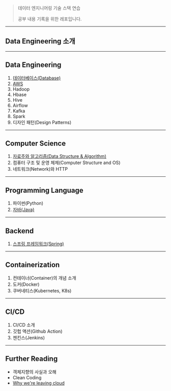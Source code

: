 > 데이터 엔지니어링 기술 스택 연습
>
> 공부 내용 기록을 위한 레포입니다.

---

## Data Engineering 소개









---

## Data Engineering

1. [데이터베이스(Database)](https://github.com/seungki1011/Data-Engineering/tree/main/database)
2. [AWS]()
3. Hadoop
4. Hbase
5. Hive
6. Airflow
7. Kafka
8. Spark
9. 디자인 패턴(Design Patterns)

---

## Computer Science

1. [자료주와 알고리즘(Data Structure & Algorithm)]()
2. 컴퓨터 구조 및 운영 체제(Computer Structure and OS)
3. 네트워크(Network)와 HTTP

---

## Programming Language

1. 파이썬(Python)
2. [자바(Java)](https://github.com/seungki1011/Data-Engineering/tree/main/java)

---

## Backend

1. [스프링 프레임워크(Spring)](https://github.com/seungki1011/Data-Engineering/tree/main/spring)

---

## Containerization

1. 컨테이너(Container)의 개념 소개
2. 도커(Docker)
3. 쿠버네티스(Kubernetes, K8s)

---

## CI/CD

1. CI/CD 소개
2. 깃헙 액션(Github Action)
3. 젠킨스(Jenkins)

---

## Further Reading

* 객체지향의 사실과 오해
* Clean Coding
* [Why we're leaving cloud](https://world.hey.com/dhh/why-we-re-leaving-the-cloud-654b47e0)
